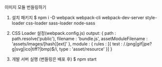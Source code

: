 이미지 모듈 번들링하기

1. 설치 패키지
$ npm i -D webpack webpack-cli webpack-dev-server style-loader css-loader sass-loader node-sass

2. CSS Loader 설정(webpack.config.js)
output: {
        path : path.resolve('public'),
        filename : 'bundle.js',
        assetModuleFilename : 'assets/images/[hash][ext]'
    },
module : {
        rules : [{
            test : /\.(png|gif|jpe?g|svg|ico|tiff?|bmp)$/i,
            type : 'asset/resource'
        }]
    }

3. 개발 서버 실행 (번들링은 배포 후)
$ npm start

